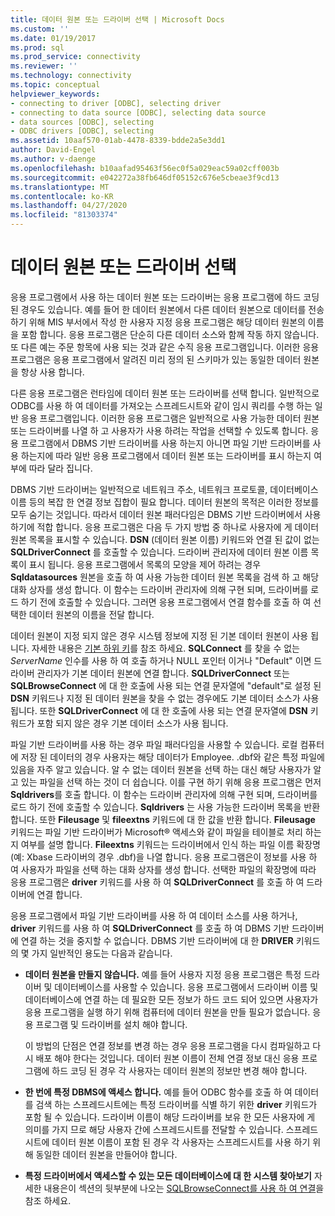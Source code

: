 ```yaml
---
title: 데이터 원본 또는 드라이버 선택 | Microsoft Docs
ms.custom: ''
ms.date: 01/19/2017
ms.prod: sql
ms.prod_service: connectivity
ms.reviewer: ''
ms.technology: connectivity
ms.topic: conceptual
helpviewer_keywords:
- connecting to driver [ODBC], selecting driver
- connecting to data source [ODBC], selecting data source
- data sources [ODBC], selecting
- ODBC drivers [ODBC], selecting
ms.assetid: 10aaf570-01ab-4478-8339-bdde2a5e3dd1
author: David-Engel
ms.author: v-daenge
ms.openlocfilehash: b10aafad95463f56ec0f5a029eac59a02cff003b
ms.sourcegitcommit: e042272a38fb646df05152c676e5cbeae3f9cd13
ms.translationtype: MT
ms.contentlocale: ko-KR
ms.lasthandoff: 04/27/2020
ms.locfileid: "81303374"
---
```

# <a name="choosing-a-data-source-or-driver"></a>데이터 원본 또는 드라이버 선택
응용 프로그램에서 사용 하는 데이터 원본 또는 드라이버는 응용 프로그램에 하드 코딩 된 경우도 있습니다. 예를 들어 한 데이터 원본에서 다른 데이터 원본으로 데이터를 전송 하기 위해 MIS 부서에서 작성 한 사용자 지정 응용 프로그램은 해당 데이터 원본의 이름을 포함 합니다. 응용 프로그램은 단순히 다른 데이터 소스와 함께 작동 하지 않습니다. 또 다른 예는 주문 항목에 사용 되는 것과 같은 수직 응용 프로그램입니다. 이러한 응용 프로그램은 응용 프로그램에서 알려진 미리 정의 된 스키마가 있는 동일한 데이터 원본을 항상 사용 합니다.  
  
 다른 응용 프로그램은 런타임에 데이터 원본 또는 드라이버를 선택 합니다. 일반적으로 ODBC를 사용 하 여 데이터를 가져오는 스프레드시트와 같이 임시 쿼리를 수행 하는 일반 응용 프로그램입니다. 이러한 응용 프로그램은 일반적으로 사용 가능한 데이터 원본 또는 드라이버를 나열 하 고 사용자가 사용 하려는 작업을 선택할 수 있도록 합니다. 응용 프로그램에서 DBMS 기반 드라이버를 사용 하는지 아니면 파일 기반 드라이버를 사용 하는지에 따라 일반 응용 프로그램에서 데이터 원본 또는 드라이버를 표시 하는지 여부에 따라 달라 집니다.  
  
 DBMS 기반 드라이버는 일반적으로 네트워크 주소, 네트워크 프로토콜, 데이터베이스 이름 등의 복잡 한 연결 정보 집합이 필요 합니다. 데이터 원본의 목적은 이러한 정보를 모두 숨기는 것입니다. 따라서 데이터 원본 패러다임은 DBMS 기반 드라이버에서 사용 하기에 적합 합니다. 응용 프로그램은 다음 두 가지 방법 중 하나로 사용자에 게 데이터 원본 목록을 표시할 수 있습니다. **DSN** (데이터 원본 이름) 키워드와 연결 된 값이 없는 **SQLDriverConnect** 를 호출할 수 있습니다. 드라이버 관리자에 데이터 원본 이름 목록이 표시 됩니다. 응용 프로그램에서 목록의 모양을 제어 하려는 경우 **Sqldatasources** 원본을 호출 하 여 사용 가능한 데이터 원본 목록을 검색 하 고 해당 대화 상자를 생성 합니다. 이 함수는 드라이버 관리자에 의해 구현 되며, 드라이버를 로드 하기 전에 호출할 수 있습니다. 그러면 응용 프로그램에서 연결 함수를 호출 하 여 선택한 데이터 원본의 이름을 전달 합니다.  
  
 데이터 원본이 지정 되지 않은 경우 시스템 정보에 지정 된 기본 데이터 원본이 사용 됩니다. 자세한 내용은 [기본 하위 키](../../../odbc/reference/install/default-subkey.md)를 참조 하세요. **SQLConnect** 를 찾을 수 없는 *ServerName* 인수를 사용 하 여 호출 하거나 NULL 포인터 이거나 "Default" 이면 드라이버 관리자가 기본 데이터 원본에 연결 합니다. **SQLDriverConnect** 또는 **SQLBrowseConnect** 에 대 한 호출에 사용 되는 연결 문자열에 "default"로 설정 된 **DSN** 키워드나 지정 된 데이터 원본을 찾을 수 없는 경우에도 기본 데이터 소스가 사용 됩니다. 또한 **SQLDriverConnect** 에 대 한 호출에 사용 되는 연결 문자열에 **DSN** 키워드가 포함 되지 않은 경우 기본 데이터 소스가 사용 됩니다.  
  
 파일 기반 드라이버를 사용 하는 경우 파일 패러다임을 사용할 수 있습니다. 로컬 컴퓨터에 저장 된 데이터의 경우 사용자는 해당 데이터가 Employee. .dbf와 같은 특정 파일에 있음을 자주 알고 있습니다. 알 수 없는 데이터 원본을 선택 하는 대신 해당 사용자가 알고 있는 파일을 선택 하는 것이 더 쉽습니다. 이를 구현 하기 위해 응용 프로그램은 먼저 **Sqldrivers**를 호출 합니다. 이 함수는 드라이버 관리자에 의해 구현 되며, 드라이버를 로드 하기 전에 호출할 수 있습니다. **Sqldrivers** 는 사용 가능한 드라이버 목록을 반환 합니다. 또한 **Fileusage** 및 **fileextns** 키워드에 대 한 값을 반환 합니다. **Fileusage** 키워드는 파일 기반 드라이버가 Microsoft® 액세스와 같이 파일을 테이블로 처리 하는지 여부를 설명 합니다. **Fileextns** 키워드는 드라이버에서 인식 하는 파일 이름 확장명 (예: Xbase 드라이버의 경우 .dbf)을 나열 합니다. 응용 프로그램은이 정보를 사용 하 여 사용자가 파일을 선택 하는 대화 상자를 생성 합니다. 선택한 파일의 확장명에 따라 응용 프로그램은 **driver** 키워드를 사용 하 여 **SQLDriverConnect** 를 호출 하 여 드라이버에 연결 합니다.  
  
 응용 프로그램에서 파일 기반 드라이버를 사용 하 여 데이터 소스를 사용 하거나, **driver** 키워드를 사용 하 여 **SQLDriverConnect** 를 호출 하 여 DBMS 기반 드라이버에 연결 하는 것을 중지할 수 없습니다. DBMS 기반 드라이버에 대 한 **DRIVER** 키워드의 몇 가지 일반적인 용도는 다음과 같습니다.  
  
-   **데이터 원본을 만들지 않습니다.** 예를 들어 사용자 지정 응용 프로그램은 특정 드라이버 및 데이터베이스를 사용할 수 있습니다. 응용 프로그램에서 드라이버 이름 및 데이터베이스에 연결 하는 데 필요한 모든 정보가 하드 코드 되어 있으면 사용자가 응용 프로그램을 실행 하기 위해 컴퓨터에 데이터 원본을 만들 필요가 없습니다. 응용 프로그램 및 드라이버를 설치 해야 합니다.  
  
     이 방법의 단점은 연결 정보를 변경 하는 경우 응용 프로그램을 다시 컴파일하고 다시 배포 해야 한다는 것입니다. 데이터 원본 이름이 전체 연결 정보 대신 응용 프로그램에 하드 코딩 된 경우 각 사용자는 데이터 원본의 정보만 변경 해야 합니다.  
  
-   **한 번에 특정 DBMS에 액세스 합니다.** 예를 들어 ODBC 함수를 호출 하 여 데이터를 검색 하는 스프레드시트에는 특정 드라이버를 식별 하기 위한 **driver** 키워드가 포함 될 수 있습니다. 드라이버 이름이 해당 드라이버를 보유 한 모든 사용자에 게 의미를 가지 므로 해당 사용자 간에 스프레드시트를 전달할 수 있습니다. 스프레드시트에 데이터 원본 이름이 포함 된 경우 각 사용자는 스프레드시트를 사용 하기 위해 동일한 데이터 원본을 만들어야 합니다.  
  
-   **특정 드라이버에서 액세스할 수 있는 모든 데이터베이스에 대 한 시스템 찾아보기** 자세한 내용은이 섹션의 뒷부분에 나오는 [SQLBrowseConnect를 사용 하 여 연결](../../../odbc/reference/develop-app/connecting-with-sqlbrowseconnect.md)을 참조 하세요.
